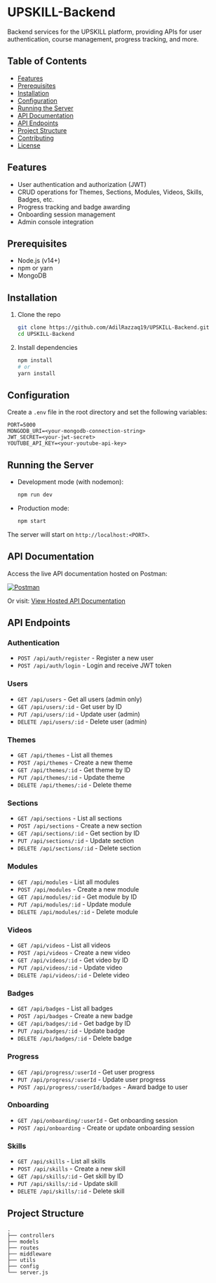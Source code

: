 # UPSKILL-Backend

Backend services for the UPSKILL platform, providing APIs for user authentication, course management, progress tracking, and more.

## Table of Contents

- [Features](#features)
- [Prerequisites](#prerequisites)
- [Installation](#installation)
- [Configuration](#configuration)
- [Running the Server](#running-the-server)
- [API Documentation](#api-documentation)
- [API Endpoints](#api-endpoints)
- [Project Structure](#project-structure)
- [Contributing](#contributing)
- [License](#license)

## Features

- User authentication and authorization (JWT)
- CRUD operations for Themes, Sections, Modules, Videos, Skills, Badges, etc.
- Progress tracking and badge awarding
- Onboarding session management
- Admin console integration

## Prerequisites

- Node.js (v14+)
- npm or yarn
- MongoDB

## Installation

1. Clone the repo
   ```bash
   git clone https://github.com/AdilRazzaq19/UPSKILL-Backend.git
   cd UPSKILL-Backend
   ```
2. Install dependencies
   ```bash
   npm install
   # or
   yarn install
   ```

## Configuration

Create a `.env` file in the root directory and set the following variables:

```
PORT=5000
MONGODB_URI=<your-mongodb-connection-string>
JWT_SECRET=<your-jwt-secret>
YOUTUBE_API_KEY=<your-youtube-api-key>
```

## Running the Server

- Development mode (with nodemon):
  ```bash
  npm run dev
  ```
- Production mode:
  ```bash
  npm start
  ```

The server will start on `http://localhost:<PORT>`.

## API Documentation

Access the live API documentation hosted on Postman:

[![Postman](https://img.shields.io/badge/Postman-API-blue)](https://documenter.getpostman.com/view/42387212/2sB2j1hsVH)

Or visit: [View Hosted API Documentation](https://documenter.getpostman.com/view/42387212/2sB2j1hsVH)

## API Endpoints

### Authentication

- `POST /api/auth/register` - Register a new user
- `POST /api/auth/login` - Login and receive JWT token

### Users

- `GET /api/users` - Get all users (admin only)
- `GET /api/users/:id` - Get user by ID
- `PUT /api/users/:id` - Update user (admin)
- `DELETE /api/users/:id` - Delete user (admin)

### Themes

- `GET /api/themes` - List all themes
- `POST /api/themes` - Create a new theme
- `GET /api/themes/:id` - Get theme by ID
- `PUT /api/themes/:id` - Update theme
- `DELETE /api/themes/:id` - Delete theme

### Sections

- `GET /api/sections` - List all sections
- `POST /api/sections` - Create a new section
- `GET /api/sections/:id` - Get section by ID
- `PUT /api/sections/:id` - Update section
- `DELETE /api/sections/:id` - Delete section

### Modules

- `GET /api/modules` - List all modules
- `POST /api/modules` - Create a new module
- `GET /api/modules/:id` - Get module by ID
- `PUT /api/modules/:id` - Update module
- `DELETE /api/modules/:id` - Delete module

### Videos

- `GET /api/videos` - List all videos
- `POST /api/videos` - Create a new video
- `GET /api/videos/:id` - Get video by ID
- `PUT /api/videos/:id` - Update video
- `DELETE /api/videos/:id` - Delete video

### Badges

- `GET /api/badges` - List all badges
- `POST /api/badges` - Create a new badge
- `GET /api/badges/:id` - Get badge by ID
- `PUT /api/badges/:id` - Update badge
- `DELETE /api/badges/:id` - Delete badge

### Progress

- `GET /api/progress/:userId` - Get user progress
- `PUT /api/progress/:userId` - Update user progress
- `POST /api/progress/:userId/badges` - Award badge to user

### Onboarding

- `GET /api/onboarding/:userId` - Get onboarding session
- `POST /api/onboarding` - Create or update onboarding session

### Skills

- `GET /api/skills` - List all skills
- `POST /api/skills` - Create a new skill
- `GET /api/skills/:id` - Get skill by ID
- `PUT /api/skills/:id` - Update skill
- `DELETE /api/skills/:id` - Delete skill

## Project Structure

```
.
├── controllers
├── models
├── routes
├── middleware
├── utils
├── config
└── server.js
```
